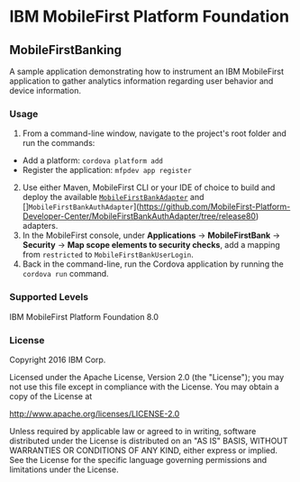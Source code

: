 IBM MobileFirst Platform Foundation
===
## MobileFirstBanking
A sample application demonstrating how to instrument an IBM MobileFirst application to gather analytics information regarding user behavior and device information.

### Usage

1. From a command-line window, navigate to the project's root folder and run the commands:
  - Add a platform: `cordova platform add`
  - Register the application: `mfpdev app register`
2. Use either Maven, MobileFirst CLI or your IDE of choice to build and deploy the available [`MobileFirstBankAdapter`](https://github.com/MobileFirst-Platform-Developer-Center/MobileFirstBankAdapter/tree/release80) and []`MobileFirstBankAuthAdapter`](https://github.com/MobileFirst-Platform-Developer-Center/MobileFirstBankAuthAdapter/tree/release80) adapters.
3. In the MobileFirst console, under **Applications** → **MobileFirstBank** → **Security** → **Map scope elements to security checks**, add a mapping from `restricted` to `MobileFirstBankUserLogin`.
4. Back in the command-line, run the Cordova application by running the `cordova run` command.

### Supported Levels
IBM MobileFirst Platform Foundation 8.0

### License
Copyright 2016 IBM Corp.

Licensed under the Apache License, Version 2.0 (the "License");
you may not use this file except in compliance with the License.
You may obtain a copy of the License at

http://www.apache.org/licenses/LICENSE-2.0

Unless required by applicable law or agreed to in writing, software
distributed under the License is distributed on an "AS IS" BASIS,
WITHOUT WARRANTIES OR CONDITIONS OF ANY KIND, either express or implied.
See the License for the specific language governing permissions and
limitations under the License.
